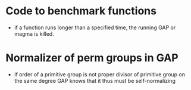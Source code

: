 # Code to benchmark functions

- if a function runs longer than a specified time, the running GAP or magma
  is killed.

# Normalizer of perm groups in GAP
- if order of a primitive group is not proper divisor of primitive group on the
  same degree GAP knows that it thus must be self-normalizing
